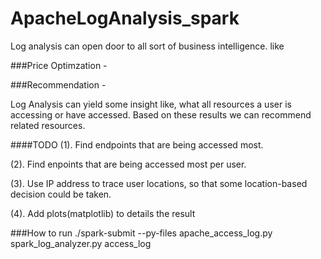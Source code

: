 # ApacheLogAnalysis_spark

Log analysis can open door to all sort of business intelligence. like 

###Price Optimzation -

###Recommendation - 

Log Analysis can yield some insight like, what all resources a user is accessing or have accessed.
Based on these results we can recommend related resources.


####TODO
(1). Find endpoints that are being accessed most.

(2). Find enpoints that are being accessed most per user.

(3). Use IP address to trace user locations, so that some location-based decision could be taken.

(4). Add plots(matplotlib) to details the result


###How to run
./spark-submit --py-files apache_access_log.py spark_log_analyzer.py access_log

